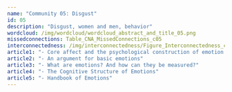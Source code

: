```yaml
---
name: "Community 05: Disgust"
id: 05
description: "Disgust, women and men, behavior"
wordcloud: /img/wordcloud/wordcloud_abstract_and_title_05.png
missedconnections: Table_CNA_MissedConnections_c05
interconnectedness: /img/interconnectedness/Figure_Interconnectedness_c05.png
article1: "- Core affect and the psychological construction of emotion."
article2: "- An argument for basic emotions"
article3: "- What are emotions? And how can they be measured?"
article4: "- The Cognitive Structure of Emotions"
article5: "- Handbook of Emotions"
---
```

